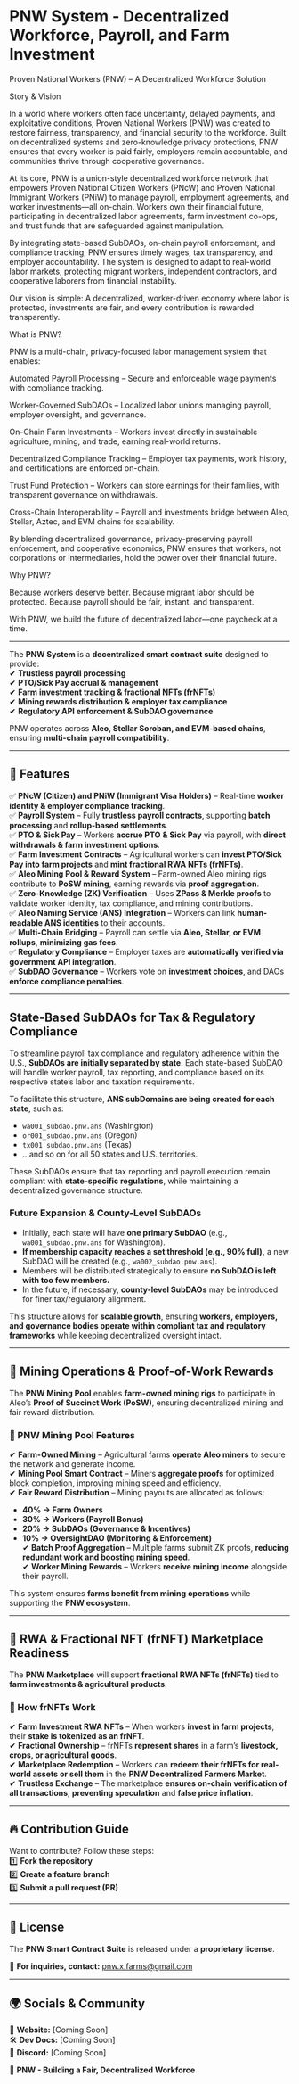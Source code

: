 # PNW System - Decentralized Workforce, Payroll, and Farm Investment

Proven National Workers (PNW) – A Decentralized Workforce Solution

Story & Vision

In a world where workers often face uncertainty, delayed payments, and exploitative conditions, Proven National Workers (PNW) was created to restore fairness, transparency, and financial security to the workforce. Built on decentralized systems and zero-knowledge privacy protections, PNW ensures that every worker is paid fairly, employers remain accountable, and communities thrive through cooperative governance.

At its core, PNW is a union-style decentralized workforce network that empowers Proven National Citizen Workers (PNcW) and Proven National Immigrant Workers (PNiW) to manage payroll, employment agreements, and worker investments—all on-chain. Workers own their financial future, participating in decentralized labor agreements, farm investment co-ops, and trust funds that are safeguarded against manipulation.

By integrating state-based SubDAOs, on-chain payroll enforcement, and compliance tracking, PNW ensures timely wages, tax transparency, and employer accountability. The system is designed to adapt to real-world labor markets, protecting migrant workers, independent contractors, and cooperative laborers from financial instability.

Our vision is simple: A decentralized, worker-driven economy where labor is protected, investments are fair, and every contribution is rewarded transparently.

What is PNW?

PNW is a multi-chain, privacy-focused labor management system that enables:

Automated Payroll Processing – Secure and enforceable wage payments with compliance tracking.

Worker-Governed SubDAOs – Localized labor unions managing payroll, employer oversight, and governance.

On-Chain Farm Investments – Workers invest directly in sustainable agriculture, mining, and trade, earning real-world returns.

Decentralized Compliance Tracking – Employer tax payments, work history, and certifications are enforced on-chain.

Trust Fund Protection – Workers can store earnings for their families, with transparent governance on withdrawals.

Cross-Chain Interoperability – Payroll and investments bridge between Aleo, Stellar, Aztec, and EVM chains for scalability.


By blending decentralized governance, privacy-preserving payroll enforcement, and cooperative economics, PNW ensures that workers, not corporations or intermediaries, hold the power over their financial future.

Why PNW?

Because workers deserve better. Because migrant labor should be protected. Because payroll should be fair, instant, and transparent.

With PNW, we build the future of decentralized labor—one paycheck at a time.

---

The **PNW System** is a **decentralized smart contract suite** designed to provide:  
✔ **Trustless payroll processing**  
✔ **PTO/Sick Pay accrual & management**  
✔ **Farm investment tracking & fractional NFTs (frNFTs)**  
✔ **Mining rewards distribution & employer tax compliance**  
✔ **Regulatory API enforcement & SubDAO governance**  

PNW operates across **Aleo, Stellar Soroban, and EVM-based chains**, ensuring **multi-chain payroll compatibility**.

---

## 📌 Features
✅ **PNcW (Citizen) and PNiW (Immigrant Visa Holders)** – Real-time **worker identity & employer compliance tracking**.  
✅ **Payroll System** – Fully **trustless payroll contracts**, supporting **batch processing** and **rollup-based settlements**.  
✅ **PTO & Sick Pay** – Workers **accrue PTO & Sick Pay** via payroll, with **direct withdrawals & farm investment options**.  
✅ **Farm Investment Contracts** – Agricultural workers can **invest PTO/Sick Pay into farm projects** and **mint fractional RWA NFTs (frNFTs)**.  
✅ **Aleo Mining Pool & Reward System** – Farm-owned Aleo mining rigs contribute to **PoSW mining**, earning rewards via **proof aggregation**.  
✅ **Zero-Knowledge (ZK) Verification** – Uses **ZPass & Merkle proofs** to validate worker identity, tax compliance, and mining contributions.  
✅ **Aleo Naming Service (ANS) Integration** – Workers can link **human-readable ANS identities** to their accounts.  
✅ **Multi-Chain Bridging** – Payroll can settle via **Aleo, Stellar, or EVM rollups**, **minimizing gas fees**.  
✅ **Regulatory Compliance** – Employer taxes are **automatically verified via government API integration**.  
✅ **SubDAO Governance** – Workers vote on **investment choices**, and DAOs **enforce compliance penalties**.  

---

## State-Based SubDAOs for Tax & Regulatory Compliance

To streamline payroll tax compliance and regulatory adherence within the U.S., **SubDAOs are initially separated by state**. Each state-based SubDAO will handle worker payroll, tax reporting, and compliance based on its respective state’s labor and taxation requirements.

To facilitate this structure, **ANS subDomains are being created for each state**, such as:

- `wa001_subdao.pnw.ans` (Washington)
- `or001_subdao.pnw.ans` (Oregon)
- `tx001_subdao.pnw.ans` (Texas)  
- …and so on for all 50 states and U.S. territories.

These SubDAOs ensure that tax reporting and payroll execution remain compliant with **state-specific regulations**, while maintaining a decentralized governance structure.

### Future Expansion & County-Level SubDAOs
- Initially, each state will have **one primary SubDAO** (e.g., `wa001_subdao.pnw.ans` for Washington).  
- **If membership capacity reaches a set threshold (e.g., 90% full),** a new SubDAO will be created (e.g., `wa002_subdao.pnw.ans`).  
- Members will be distributed strategically to ensure **no SubDAO is left with too few members.**  
- In the future, if necessary, **county-level SubDAOs** may be introduced for finer tax/regulatory alignment.

This structure allows for **scalable growth**, ensuring **workers, employers, and governance bodies operate within compliant tax and regulatory frameworks** while keeping decentralized oversight intact.

---

## 🔹 Mining Operations & Proof-of-Work Rewards
The **PNW Mining Pool** enables **farm-owned mining rigs** to participate in Aleo’s **Proof of Succinct Work (PoSW)**, ensuring decentralized mining and fair reward distribution.

### 🔸 PNW Mining Pool Features
✔ **Farm-Owned Mining** – Agricultural farms **operate Aleo miners** to secure the network and generate income.  
✔ **Mining Pool Smart Contract** – Miners **aggregate proofs** for optimized block completion, improving mining speed and efficiency.  
✔ **Fair Reward Distribution** – Mining payouts are allocated as follows:  
   - **40% → Farm Owners**  
   - **30% → Workers (Payroll Bonus)**  
   - **20% → SubDAOs (Governance & Incentives)**  
   - **10% → OversightDAO (Monitoring & Enforcement)**  
✔ **Batch Proof Aggregation** – Multiple farms submit ZK proofs, **reducing redundant work and boosting mining speed**.  
✔ **Worker Mining Rewards** – Workers **receive mining income** alongside their payroll.  

This system ensures **farms benefit from mining operations** while supporting the **PNW ecosystem**.

---

## 🔹 RWA & Fractional NFT (frNFT) Marketplace Readiness
The **PNW Marketplace** will support **fractional RWA NFTs (frNFTs)** tied to **farm investments & agricultural products**.

### 🔸 How frNFTs Work
✔ **Farm Investment RWA NFTs** – When workers **invest in farm projects**, their **stake is tokenized as an frNFT**.  
✔ **Fractional Ownership** – frNFTs **represent shares** in a farm’s **livestock, crops, or agricultural goods**.  
✔ **Marketplace Redemption** – Workers can **redeem their frNFTs for real-world assets or sell them** in the **PNW Decentralized Farmers Market**.  
✔ **Trustless Exchange** – The marketplace **ensures on-chain verification of all transactions**, **preventing speculation** and **false price inflation**.  

---

## 🔥 Contribution Guide
Want to contribute? Follow these steps:  
1️⃣ **Fork the repository**  
2️⃣ **Create a feature branch**  
3️⃣ **Submit a pull request (PR)**  

---

## 📝 License
The **PNW Smart Contract Suite** is released under a **proprietary license**.  

📧 **For inquiries, contact:** pnw.x.farms@gmail.com  

---

## 🌍 Socials & Community
📢 **Website:** [Coming Soon]  
🛠 **Dev Docs:** [Coming Soon]  
💬 **Discord:** [Coming Soon]  

🚀 **PNW - Building a Fair, Decentralized Workforce**
